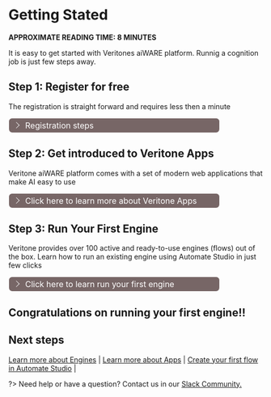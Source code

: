 <!-- markdownlint-disable no-inline-html no-trailing-spaces blanks-around-headings heading-increment no-multiple-blanks-->

<style>
th { text-align:left; }
</style>

# Getting Stated <!-- {docsify-ignore} -->

**APPROXIMATE READING TIME: 8 MINUTES**

It is easy to get started with Veritones aiWARE platform. Runnig a cognition job is just few steps away.


## Step 1: Register for free <!-- {docsify-ignore} -->

The registration is straight forward and requires less then a minute

<div class="collapse-accordion"><ul><li>
                <input type="checkbox" id="list-item-1">
                <label for="list-item-1"><span class="expandText">Registration steps</span><span class="collapseText">Click here to close this section.</span></label>
                <ul>
                    <li class="inner-content">

1. If you still haven't done so, go ahead and follow this [registration link](https://www.veritone.com/onboarding/#/signUp?type=developer)

2. After creating an account, you will receive an email from the **Veritone Team**

3. Confirm your account by clicking the **CONFIRM ACCOUNT** button, using the link.

4. Choose your password 

5. Congratulations! You are in!
</li>                  
</ul>
</li>          
</ul>
</div>

## Step 2: Get introduced to Veritone Apps <!-- {docsify-ignore} -->

Veritone aiWARE platform comes with a set of modern web applications that make AI easy to use

<div class="collapse-accordion"><ul><li>
                <input type="checkbox" id="list-item-2">
                <label for="list-item-2"><span class="expandText">Click here to learn more about Veritone Apps </span><span class="collapseText">Click here to close this section.</span></label>
                <ul>
                    <li class="inner-content">
     

**Veritone Apps** can be found in the Applications menu on the left side of your screen (3rd from the left)

Below, we will present the most frequently used applications:

### ADMIN

> Visit [admin.veritone.com](https://admin.veritone.com/)

Using the **Admin App** it is easy to manage your organization details, edit profile, add, edit, or remove users, grant permissions, generate API keys and manage your billing info.


### DEVELOPER APP

> Visit [developer.veritone.com](https://developer.veritone.com/)

Just like the name says, this is the development platform where you can build your own costum engines, schemas, adapters, or even create your own applications.


In the next sections we will learn how to run an existig engine in few simple steps.


### AUTOMATE STUDIO

> Visit [automate.veritone.com](https://automate.veritone.com/)

Veritone **Automate Studio** is a low-code workflow designer that empowers technical and business teams to tap into a full-stack AI architecture to design and deploy AI-powered business processes at scale in days, not months. Leverage an intuitive drag-and-drop UI to easily create advanced business logic on a digital canvas, without the need for in-depth coding skills or AI expertise. Automate Studio enables intelligent process automation (IPA) and workflow enrichment across both new and existing systems and applications.

?>Learn how to use Automate Studio and build your first flow by visitin the [Automate Studio](/automate-studio/) section


</li>                  
</ul>
</li>          
</ul>
</div>

## Step 3: Run Your First Engine <!-- {docsify-ignore} -->

Veritone provides over 100 active and ready-to-use engines (flows) out of the box. Learn how to run an existing engine using Automate Studio in just few clicks

<div class="collapse-accordion"><ul><li>
                <input type="checkbox" id="list-item-3">
                <label for="list-item-3"><span class="expandText">Click here to learn run your first engine</span><span class="collapseText">Click here to close this section.</span></label>
                <ul>
                    <li class="inner-content">
                    

1. From the Apps menu select the Automate Studio app. It will open in a new tab.

2. Click on the **Add New** button and select *New From Template*

3. Type "Starter Flow: Object Detection" in the search bar

4. Select the flow by clicking on it and then click on the **Create Flow From Template** button

5. Once the flow (engine) is open, click on the **Deploy** button in the headbar.

6. Locate the "aiware-in" node ( the first node in the flow from left to right ) and click on the blue square button on the left side of the node.

7. The flow is now running. Once done, open the *Application Menu* once again and choose the **Data Center** app

8. Under *Streams -> Files* locate and click on the video-like file. That's the video that has been processed. Next, in the same card, click on the long bold number ( this number is the ID of the temporal data object - TDO ). 

9. The result of the engine process is now open. By clicking on each and one of the tabs, we are able to see the frame of the video where the object was detected

10. Cool, isn't it? 


</li>                  
</ul>
</li>          
</ul>
</div>


</li>                  
</ul>
</li>          
</ul>
</div>

## Congratulations on running your first engine!! <!-- {docsify-ignore} -->


## Next steps <!-- {docsify-ignore} -->

[Learn more about Engines](/developer/engines/getting-started/) | 
[Learn more about Apps](/developer/applications/app-tutorial/) |
[Create your first flow in Automate Studio](/automate-studio/getting-started/README) | 

?> Need help or have a question? Contact us in our [Slack Community.](http://veritonedev.slack.com/)

<style>
label {
        color: #fff;
    }
    
    .markdown-section code {
        border-radius: 2px;
        color: #322;
        font-size: .8rem;
        margin: 0 2px;
        padding: 3px 5px;
        white-space: pre-wrap;
    }
    
    .collapse-accordion { width:83%; }

    .collapse-accordion ul {
        list-style: none;
        margin: 0;
        padding: 0;
    }

    .collapse-accordion label {
        display: block;
        cursor: pointer;
        padding: 4px 32px;
        border: 1px solid #fff;
        border-radius: 7px;
        border-bottom: none;
        background-color: #766;
        position: relative;
    }

    .collapse-accordion label:hover {
        background: #999;
    }

    .collapse-accordion label:after {
        content: "";
        position: absolute;
        width: 8px;
        height: 8px;
        text-indent: -9999px;
        border-top: 1px solid #f2f2f2;
        border-left: 1px solid #f2f2f2;
        -webkit-transition: all .3s ease-in-out;
        transition: all .3s ease-in-out;
        text-decoration: none;
        color: transparent;
        -webkit-user-select: none;
        -moz-user-select: none;
        -ms-user-select: none;
        user-select: none;
        transform: rotate(135deg);
        left: 10px;
        top: 50%;
        margin-top: -5px;
    }

    .collapse-accordion input[type="checkbox"]:checked+label:after {
        transform: rotate(-135deg);
        top: 20px;
    }

    .collapse-accordion input[type="radio"]:checked+label:after {
        transform: rotate(-135deg);
        top: 20px;
    }

    .collapse-accordion label.last {
        border-bottom: 1px solid #fff;
    }

    .collapse-accordion ul ul li {
        padding: 10px;
    }

    .inner-content p{
        font-size: 18px;
    }
    .inner-content *{
        font-size: 18px;
    }


    .collapse-accordion input[type="checkBox"] {
        position: absolute;
        left: -9999px;
    }
    
    .collapse-accordion input[type="radio"] {
        position: absolute;
        left: -9999px;
    }

    .collapse-accordion input[type="checkBox"]~ul {
        height: 0;
        transform: scaleY(0);
      transition: transform .2s ease-out;
    }
    
    .collapse-accordion input[type="radio"]~ul {
        height: 0;
        transform: scaleY(0);
        transition: transform .5s ease-out;
    }

    .collapse-accordion input[type="checkBox"]:checked~ul {
        height: 100%;
        transform-origin: top;
        transition: transform .5s ease-out;
        transform: scaleY(1);
    }

   .collapse-accordion input[type="radio"]:checked~ul {
        height: 100%;
        transform-origin: top;
        transition: transform .2s ease-out;
        transform: scaleY(1);
    }

    .collapse-accordion input[type="checkBox"]:checked+label {
        background:#bda0a0;
        border-bottom: 1px solid #fff;
    }

    .collapse-accordion input[type="radio"]:checked+label {
        background: red;
        border-bottom: 1px solid #fff;
    }

    .collapse-accordion input[type="checkbox"]:checked+label .collapseText {
        display: block;
    }

   .collapse-accordion input[type="radio"]:checked+label .collapseText {
        display: block;
    }

    .collapse-accordion input[type="checkbox"]:checked+label .expandText {
        display: none;
    }

.collapse-accordion input[type="radio"]:checked+label .expandText {
        display: none;
    }

    .collapseText {
        display: none;
    }

.info {
  margin-top: 50px;
color: #000;
  font-size: 24px;
}
.info span {
  color: red;
}

li {
    font-size: 16px;
}
</style>
